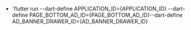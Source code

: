 - `flutter run --dart-define APPLICATION_ID={APPLICATION_ID} --dart-define PAGE_BOTTOM_AD_ID={PAGE_BOTTOM_AD_ID}--dart-define AD_BANNER_DRAWER_ID={AD_BANNER_DRAWER_ID}
